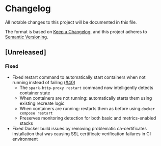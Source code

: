 # Changelog

All notable changes to this project will be documented in this file.

The format is based on [Keep a Changelog](https://keepachangelog.com/en/1.0.0/),
and this project adheres to [Semantic Versioning](https://semver.org/spec/v2.0.0.html).

## [Unreleased]

### Fixed

- Fixed restart command to automatically start containers when not running instead of failing ([#40](https://github.com/sparkfabrik/http-proxy/issues/40))
  - The `spark-http-proxy restart` command now intelligently detects container state
  - When containers are not running: automatically starts them using existing recreate logic
  - When containers are running: restarts them as before using `docker compose restart`
  - Preserves monitoring detection for both basic and metrics-enabled stacks
- Fixed Docker build issues by removing problematic ca-certificates installation that was causing SSL certificate verification failures in CI environment
